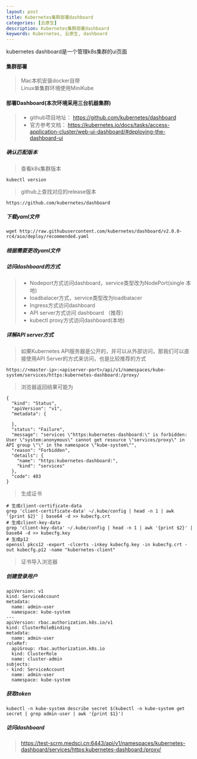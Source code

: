 ```yaml
---
layout: post
title: Kubernetes集群部署dashboard
categories: [云原生]
description: Kubernetes集群部署dashboard
keywords: Kubernetes, 云原生, dashboard
---
```


kubernetes dashboard是一个管理k8s集群的ui页面


#### 集群部署
> Mac本机安装docker自带  
> Linux单集群环境使用MiniKube

#### 部署Dashboard(本次环境采用三台机器集群)
>* github项目地址：
https://github.com/kubernetes/dashboard  
>* 官方参考文档：
https://kubernetes.io/docs/tasks/access-application-cluster/web-ui-dashboard/#deploying-the-dashboard-ui  
##### 确认匹配版本
> 查看k8s集群版本

```
kubectl version
```

> github上查找对应的release版本

```
https://github.com/kubernetes/dashboard
```

##### 下载yaml文件

```
wget http://raw.githubusercontent.com/kubernetes/dashboard/v2.0.0-rc4/aio/deploy/recommended.yaml
```

##### 根据需要更改yaml文件

##### 访问dashboard的方式
>* Nodeport方式访问dashboard，service类型改为NodePort(single 本地)  
>* loadbalacer方式，service类型改为loadbalacer  
>* Ingress方式访问dashboard  
>* API server方式访问 dashboard  （推荐）
>* kubectl proxy方式访问dashboard(本地)

##### 详解API server方式
> 如果Kubernetes API服务器是公开的，并可以从外部访问，那我们可以直接使用API Server的方式来访问，也是比较推荐的方式

```
https://<master-ip>:<apiserver-port>/api/v1/namespaces/kube-system/services/https:kubernetes-dashboard:/proxy/
```
> 浏览器返回结果可能为

```
{
  "kind": "Status",
  "apiVersion": "v1",
  "metadata": {
    
  },
  "status": "Failure",
  "message": "services \"https:kubernetes-dashboard:\" is forbidden: User \"system:anonymous\" cannot get resource \"services/proxy\" in API group \"\" in the namespace \"kube-system\"",
  "reason": "Forbidden",
  "details": {
    "name": "https:kubernetes-dashboard:",
    "kind": "services"
  },
  "code": 403
}
```
> 生成证书

```
# 生成client-certificate-data
grep 'client-certificate-data' ~/.kube/config | head -n 1 | awk '{print $2}' | base64 -d >> kubecfg.crt
# 生成client-key-data
grep 'client-key-data' ~/.kube/config | head -n 1 | awk '{print $2}' | base64 -d >> kubecfg.key
# 生成p12
openssl pkcs12 -export -clcerts -inkey kubecfg.key -in kubecfg.crt -out kubecfg.p12 -name "kubernetes-client"
```

> 证书导入浏览器

##### 创建登录用户

```
apiVersion: v1
kind: ServiceAccount
metadata:
  name: admin-user
  namespace: kube-system
---
apiVersion: rbac.authorization.k8s.io/v1
kind: ClusterRoleBinding
metadata:
  name: admin-user
roleRef:
  apiGroup: rbac.authorization.k8s.io
  kind: ClusterRole
  name: cluster-admin
subjects:
- kind: ServiceAccount
  name: admin-user
  namespace: kube-system
```

##### 获取token
```
kubectl -n kube-system describe secret $(kubectl -n kube-system get secret | grep admin-user | awk '{print $1}')
```

##### 访问dashboard
> https://test-scrm.medsci.cn:6443/api/v1/namespaces/kubernetes-dashboard/services/https:kubernetes-dashboard:/proxy/


